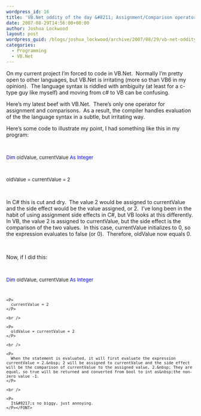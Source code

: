 ```yaml
---
wordpress_id: 16
title: 'VB.Net oddity of the day &#8211; Assignment/Comparison operator'
date: 2007-08-29T14:56:00+00:00
author: Joshua Lockwood
layout: post
wordpress_guid: /blogs/joshua_lockwood/archive/2007/08/29/vb-net-oddity-of-the-day-assignment-comparison-operator.aspx
categories:
  - Programming
  - VB.Net
---
```

On my current project I&#8217;m forced to code in VB.Net.&nbsp; Normally I&#8217;m pretty open to other languages, but VB.Net is irritating (more so than VB6 in my opinion).&nbsp; The language syntax&nbsp;is riddled with ambiguity (at least for a c-type guy like myself) and moving from c# to VB can be confusing.


  


Here&#8217;s my latest beef with VB.Net.&nbsp; There&#8217;s only one operator for assignment and comparisons.&nbsp; As a result, the compiler handles evaluation of the the language syntax in a subtle, but irritating way.


  


Here&#8217;s some code to illustrate my point, I had something like this in my program:

<FONT size="2"><br /> 

<P>
  </FONT><FONT color="#0000ff" size="2">Dim</FONT><FONT size="2"> oldValue, currentValue </FONT><FONT color="#0000ff" size="2">As</FONT><FONT size="2"> </FONT><FONT color="#0000ff" size="2">Integer</P></FONT><FONT size="2"><br /> 
  
  <P>
    oldValue = currentValue = 2
  </P></FONT>
  
  <br /> 
  
  <P>
    In C# this is cut and dry.&nbsp; The value 2 would be assigned to currentValue and the side effect would be the value assigned, or 2.&nbsp; I&#8217;ve long been in the habit of using assignment side effects in C#, but VB looks at this differently.&nbsp; In VB, the value 2 is assigned to currentValue, but the side effect is the comparison of the two values.&nbsp; In this case, currentValue initializes to 0, so the expression evaluates to false (or 0).&nbsp; Therefore, oldValue now equals 0.
  </P>
  
  <br /> 
  
  <P>
    Now, if I did this:
  </P>
  
  <FONT size="2"><br /> 
  
  <P>
    </FONT><FONT color="#0000ff" size="2">Dim</FONT><FONT size="2"> oldValue, currentValue </FONT><FONT color="#0000ff" size="2">As</FONT><FONT size="2"> </FONT><FONT color="#0000ff" size="2">Integer</P></FONT><FONT size="2"><br /> 
    
    <P>
      currentValue = 2
    </P>
    
    <br /> 
    
    <P>
      oldValue = currentValue = 2
    </P>
    
    <br /> 
    
    <P>
      When the statement is evaluated, it will first evaluate the expression currentValue = 2.&nbsp; 2 will be assigned to currentValue and the side effect will be the comparison of currentValue to the assigned value, 2.&nbsp; They are equal, so true will be returned and converted from bool to int as&nbsp;the non-zero value -1.
    </P>
    
    <br /> 
    
    <P>
      It&#8217;s no biggy, just annoying.
    </P></FONT>
  </p>